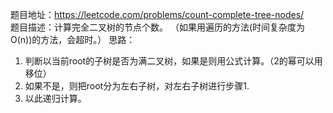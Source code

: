 题目地址：https://leetcode.com/problems/count-complete-tree-nodes/  
题目描述：计算完全二叉树的节点个数。
（如果用遍历的方法(时间复杂度为O(n))的方法，会超时。）
思路：
1. 判断以当前root的子树是否为满二叉树，如果是则用公式计算。（2的幂可以用移位）
2. 如果不是，则把root分为左右子树，对左右子树进行步骤1.
3. 以此递归计算。
